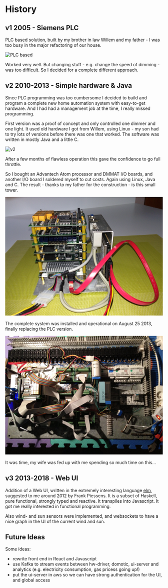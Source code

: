 # History


## v1 2005 - Siemens PLC

PLC based solution, built by my brother in law Willem and my father - I was too busy in the major refactoring of our house. 

![PLC based](./images/domo-v1.png)

Worked very well. But changing stuff - e.g. change the speed of dimming - was too difficult. So I decided for a complete different approach.


## v2 2010-2013 - Simple hardware & Java

Since PLC programming was too cumbersome I decided to build and program a complete new home automation system with easy-to-get hardware. And I had had a management job at the time, I really missed programming.

First version was a proof of concept and only controlled one dimmer and one light. It used old hardware I got from Willem, using Linux - my son had to try lots of versions before there was one that worked. The software was written in mostly Java and a little C.

![v2](images/domo-v2-a.png)

After a few months of flawless operation this gave the confidence to go full throttle.

So I bought an Advantech Atom processor and DMMAT I/O boards, and another I/O board I soldered myself to cut costs. Again using Linux, Java and C. The result - thanks to my father for the construction - is this small tower.

![v2](images/domo-v2-b.png)

The complete system was installed and operational on August 25 2013, finally replacing the PLC version. 

![v2](images/domo-v2-c.jpg)

It was time, my wife was fed up with me spending so much time on this...


## v3 2013-2018 - Web UI


Addition of a Web UI, written in the extremely interesting language [elm](https://elm-lang.org), suggested to me around 2012 by Frank Piessens. It is a subset of Haskell, pure functional, strongly typed and reactive. It transpiles into Javascript. It got me really interested in functional programming.

Also wind- and sun sensors were implemented, and websockets to have a nice graph in the UI of the current wind and sun.


## Future Ideas

Some ideas:
- rewrite front end in React and Javascript
- use Kafka to stream events between hw-driver, domotic, ui-server and analytics (e.g. electricity consumption, gas pricess going up!)
- put the ui-server in aws so we can have strong authentication for the UI, and global access